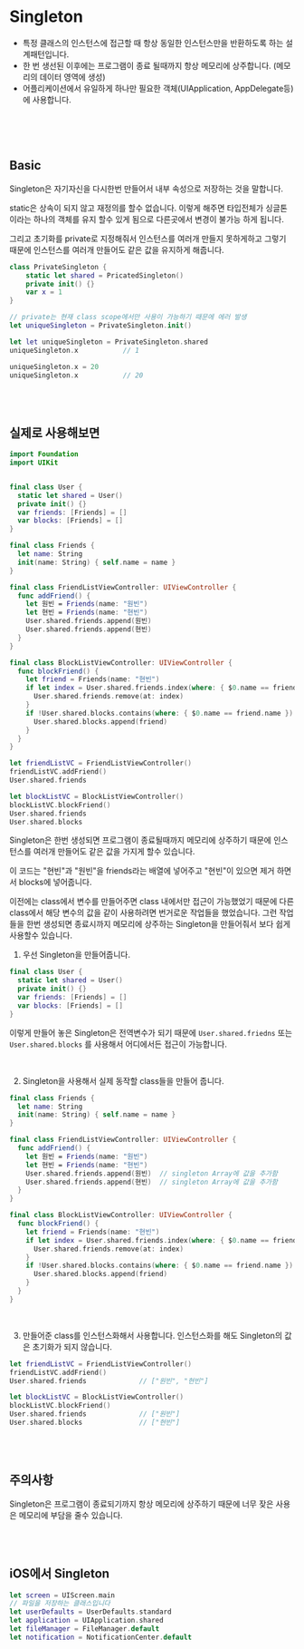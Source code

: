 # Singleton

- 특정 클래스의 인스턴스에 접근할 때 항상 동일한 인스턴스만을 반환하도록 하는 설계패턴입니다.
- 한 번 생선된 이후에는 프로그램이 종료 될때까지 항상 메모리에 상주합니다. (메모리의 데이터 영역에 생성)
- 어플리케이션에서 유일하게 하나만 필요한 객체(UIApplication, AppDelegate등)에 사용합니다.

<br>

<br>

<br>

## Basic 

Singleton은 자기자신을 다시한번 만들어서 내부 속성으로 저장하는 것을 말합니다.

static은 상속이 되지 않고 재정의를 할수 없습니다. 이렇게 해주면 타입전체가 싱글톤이라는 하나의 객체를 유지 할수 있게 됨으로 다른곳에서 변경이 불가능 하게 됩니다.

그리고 초기화를 private로 지정해줘서 인스턴스를 여러개 만들지 못하게하고 그렇기 때문에 인스턴스를 여러개 만들어도 같은 값을 유지하게 해줍니다.

```swift
class PrivateSingleton {
    static let shared = PricatedSingleton()
    private init() {}
    var x = 1
}

// private는 현재 class scope에서만 사용이 가능하기 때문에 에러 발생
let uniqueSingleton = PrivateSingleton.init()

let let uniqueSingleton = PrivateSingleton.shared
uniqueSingleton.x			// 1

uniqueSingleton.x = 20
uniqueSingleton.x			// 20
```

<br>

<br>

## 실제로 사용해보면

```swift
import Foundation
import UIKit


final class User {
  static let shared = User()
  private init() {}
  var friends: [Friends] = []
  var blocks: [Friends] = []
}

final class Friends {
  let name: String
  init(name: String) { self.name = name }
}

final class FriendListViewController: UIViewController {
  func addFriend() {
    let 원빈 = Friends(name: "원빈")
    let 현빈 = Friends(name: "현빈")
    User.shared.friends.append(원빈)
    User.shared.friends.append(현빈)
  }
}

final class BlockListViewController: UIViewController {
  func blockFriend() {
    let friend = Friends(name: "현빈")
    if let index = User.shared.friends.index(where: { $0.name == friend.name }) {
      User.shared.friends.remove(at: index)
    }
    if !User.shared.blocks.contains(where: { $0.name == friend.name }) {
      User.shared.blocks.append(friend)
    }
  }
}

let friendListVC = FriendListViewController()
friendListVC.addFriend()
User.shared.friends

let blockListVC = BlockListViewController()
blockListVC.blockFriend()
User.shared.friends
User.shared.blocks
```



Singleton은 한번 생성되면 프로그램이 종료될때까지 메모리에 상주하기 때문에 인스턴스를 여러개 만들어도 같은 값을 가지게 할수 있습니다.

이 코드는 "현빈"과 "원빈"을 friends라는 배열에 넣어주고 "현빈"이 있으면 제거 하면서 blocks에 넣어줍니다.

이전에는 class에서 변수를 만들어주면 class 내에서만 접근이 가능했었기 때문에 다른 class에서 해당 변수의 값을 같이 사용하려면 번거로운 작업들을 했었습니다. 그런 작업들을 한번 생성되면 종료시까지 메모리에 상주하는 Singleton을 만들어줘서 보다 쉽게 사용할수 있습니다.

1. 우선 Singleton을 만들어줍니다.

````swift
final class User {
  static let shared = User()
  private init() {}
  var friends: [Friends] = []
  var blocks: [Friends] = []
}
````

이렇게 만들어 놓은 Singleton은 전역변수가 되기 때문에 `User.shared.friedns` 또는 ` User.shared.blocks ` 를 사용해서 어디에서든 접근이 가능합니다.

<br>

2. Singleton을 사용해서 실제 동작할 class들을 만들어 줍니다.

```swift
final class Friends {
  let name: String
  init(name: String) { self.name = name }
}

final class FriendListViewController: UIViewController {
  func addFriend() {
    let 원빈 = Friends(name: "원빈")
    let 현빈 = Friends(name: "현빈")
    User.shared.friends.append(원빈)	// singleton Array에 값을 추가함
    User.shared.friends.append(현빈)	// singleton Array에 값을 추가함
  }
}

final class BlockListViewController: UIViewController {
  func blockFriend() {
    let friend = Friends(name: "현빈")
    if let index = User.shared.friends.index(where: { $0.name == friend.name }) {
      User.shared.friends.remove(at: index)
    }
    if !User.shared.blocks.contains(where: { $0.name == friend.name }) {
      User.shared.blocks.append(friend)
    }
  }
}
```

<br>

3. 만들어준 class를 인스턴스화해서 사용합니다. 인스턴스화를 해도 Singleton의 값은 초기화가 되지 않습니다. 

```swift
let friendListVC = FriendListViewController()
friendListVC.addFriend()
User.shared.friends				// ["원빈", "현빈"]

let blockListVC = BlockListViewController()
blockListVC.blockFriend()
User.shared.friends				// ["원빈"]
User.shared.blocks				// ["현빈"]
```



<br>

<br>

## 주의사항

Singleton은 프로그램이 종료되기까지 항상 메모리에 상주하기 때문에 너무 잦은 사용은 메모리에 부담을 줄수 있습니다.

<br>

<br>

## iOS에서 Singleton

```swift
let screen = UIScreen.main
// 파일을 저장하는 클래스입니다
let userDefaults = UserDefaults.standard
let application = UIApplication.shared
let fileManager = FileManager.default
let notification = NotificationCenter.default
```

<br>

<br>